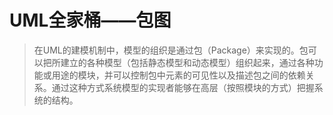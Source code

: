 # UML全家桶——包图

> 在UML的建模机制中，模型的组织是通过包（Package）来实现的。包可以把所建立的各种模型（包括静态模型和动态模型）组织起来，通过各种功能或用途的模块，并可以控制包中元素的可见性以及描述包之间的依赖关系。通过这种方式系统模型的实现者能够在高层（按照模块的方式）把握系统的结构。







